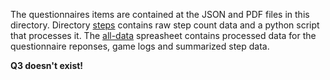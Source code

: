 The questionnaires items are contained at the JSON and PDF files in this directory. Directory [steps](steps) contains raw step count data and a python script that processes it. The [all-data](all-data.ods) spreasheet contains processed data for the questionnaire reponses, game logs and summarized step data.

**Q3 doesn't exist!**
